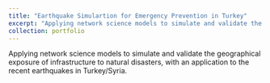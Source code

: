 ```yaml
---
title: "Earthquake Simulartion for Emergency Prevention in Turkey"
excerpt: "Applying network science models to simulate and validate the geographical exposure of infrastructure to natural disasters, with an application to the recent earthquakes in Turkey/Syria. <br/><img src='/images/earthquakes.png'>"
collection: portfolio
---
```


Applying network science models to simulate and validate the geographical exposure of infrastructure to natural disasters, with an application to the recent earthquakes in Turkey/Syria.